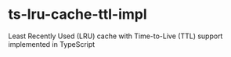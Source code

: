 # ts-lru-cache-ttl-impl
Least Recently Used (LRU) cache with Time-to-Live (TTL) support implemented in TypeScript

